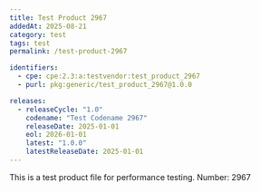```yaml
---
title: Test Product 2967
addedAt: 2025-08-21
category: test
tags: test
permalink: /test-product-2967

identifiers:
  - cpe: cpe:2.3:a:testvendor:test_product_2967
  - purl: pkg:generic/test_product_2967@1.0.0

releases:
  - releaseCycle: "1.0"
    codename: "Test Codename 2967"
    releaseDate: 2025-01-01
    eol: 2026-01-01
    latest: "1.0.0"
    latestReleaseDate: 2025-01-01
---
```


This is a test product file for performance testing. Number: 2967

